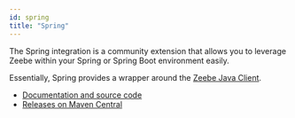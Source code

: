 ```yaml
---
id: spring
title: "Spring"
---
```


The Spring integration is a community extension that allows you to leverage Zeebe within your Spring or Spring Boot environment easily.

Essentially, Spring provides a wrapper around the [Zeebe Java Client](components/clients/java-client/index.md).

* [Documentation and source code](https://github.com/camunda-community-hub/spring-zeebe/)
* [Releases on Maven Central](https://search.maven.org/artifact/io.camunda/spring-zeebe-starter/)
